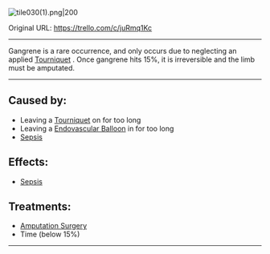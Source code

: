 ![tile030(1).png\|200](/Extremities/Gangrene%20-%20Attachments/6718845db30472d958dd7c80.png)

Original URL: https://trello.com/c/juRmq1Kc

---

Gangrene is a rare occurrence, and only occurs due to neglecting an applied [Tourniquet](../Items/Tourniquet.md) . Once gangrene hits 15%, it is irreversible and the limb must be amputated.

---

## Caused by:

- Leaving a [Tourniquet](../Items/Tourniquet.md) on for too long
- Leaving a [Endovascular Balloon](../Items/Endovascular%20Balloon.md) in for too long
- [Sepsis](../Blood/Sepsis.md)

## Effects:

- [Sepsis](../Blood/Sepsis.md)

## Treatments:

- [Amputation Surgery](../Procedures/Amputation%20Surgery.md)
- Time (below 15%)

---

